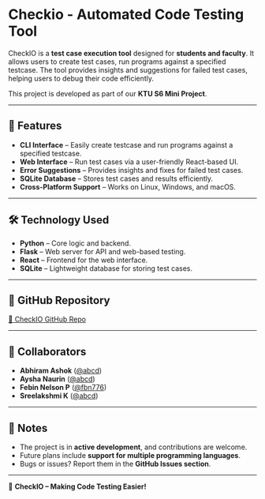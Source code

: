# Checkio - Automated Code Testing Tool

CheckIO is a **test case execution tool** designed for **students and faculty**. It allows users to create test cases, run programs against a specified testcase. The tool provides insights and suggestions for failed test cases, helping users to debug their code efficiently.

This project is developed as part of our **KTU S6 Mini Project**.

---

## 🚀 Features
- **CLI Interface** – Easily create testcase and run programs against a specified testcase.
- **Web Interface** – Run test cases via a user-friendly React-based UI.
- **Error Suggestions** – Provides insights and fixes for failed test cases.
- **SQLite Database** – Stores test cases and results efficiently.
- **Cross-Platform Support** – Works on Linux, Windows, and macOS.

---

## 🛠️ Technology Used
- **Python** – Core logic and backend.
- **Flask** – Web server for API and web-based testing.
- **React** – Frontend for the web interface.
- **SQLite** – Lightweight database for storing test cases.

---

## 🔗 GitHub Repository
[🔗 CheckIO GitHub Repo](https://github.com/fbn776/Checkio)

---

## 🤝 Collaborators
- **Abhiram Ashok** ([@abcd](https://github.com/abcd))
- **Aysha Naurin** ([@abcd](https://github.com/abcd))
- **Febin Nelson P** ([@fbn776](https://github.com/fbn776))
- **Sreelakshmi K** ([@abcd](https://github.com/abcd))

---

## 📝 Notes
- The project is in **active development**, and contributions are welcome.
- Future plans include **support for multiple programming languages**.
- Bugs or issues? Report them in the **GitHub Issues section**.

---

📌 **CheckIO – Making Code Testing Easier!**  

